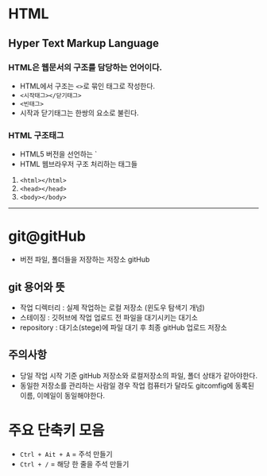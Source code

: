 # HTML
## Hyper Text Markup Language
### HTML은 웹문서의 구조를 담당하는 언어이다.
* HTML에서 구조는 `<>`로 묶인 태그로 작성한다. 
* `<시작태그></닫기태그>`
* `<빈태그>`
* 시작과 닫기태그는 한쌍의 요소로 불린다.
### HTML 구조태그
* HTML5 버전을 선언하는 `<!doctype html>
* HTML 웹브라우저 구조 처리하는 태그들
1. `<html></html>`
2. `<head></head>`
3. `<body></body>`
----
# git@gitHub
* 버전 파일, 폴더들을 저장하는 저장소 gitHub
## git 용어와 뜻
* 작업 디렉터리 : 실제 작업하는 로컬 저장소 (윈도우 탐색기 개넘)
* 스테이징 : 깃허브에 작업 업로드 전 파일을 대기시키는 대기소
* repository : 대기소(stege)에 파일 대기 후 최종 gitHub 업로드 저장소
## 주의사항
* 당일 작업 시작 기준 gitHub 저장소와 로컬저장소의 파일, 폴더 상태가 같아야한다.
* 동일한 저장소를 관리하는 사람일 경우 작업 컴퓨터가 달라도 gitcomfig에 동록된 이름, 이메일이 동일해야한다.
# 주요 단축키 모음
* `Ctrl + Ait + A` = 주석 만들기
* `Ctrl + /` = 해당 한 줄을 주석 만들기